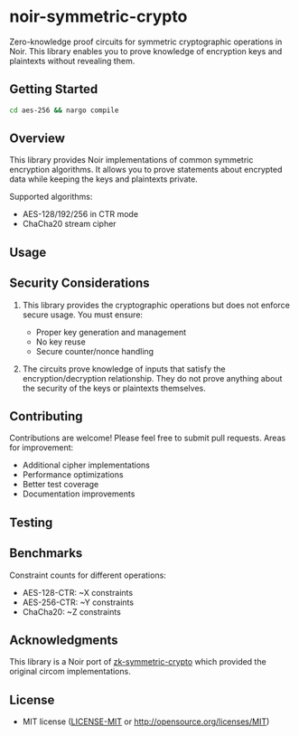 # noir-symmetric-crypto

Zero-knowledge proof circuits for symmetric cryptographic operations in Noir. This library enables you to prove knowledge of encryption keys and plaintexts without revealing them.

## Getting Started

```sh
cd aes-256 && nargo compile
```

## Overview

This library provides Noir implementations of common symmetric encryption algorithms. It allows you to prove statements about encrypted data while keeping the keys and plaintexts private.

Supported algorithms:

- AES-128/192/256 in CTR mode
- ChaCha20 stream cipher

## Usage

## Security Considerations

1. This library provides the cryptographic operations but does not enforce secure usage. You must ensure:

   - Proper key generation and management
   - No key reuse
   - Secure counter/nonce handling

2. The circuits prove knowledge of inputs that satisfy the encryption/decryption relationship. They do not prove anything about the security of the keys or plaintexts themselves.

## Contributing

Contributions are welcome! Please feel free to submit pull requests. Areas for improvement:

- Additional cipher implementations
- Performance optimizations
- Better test coverage
- Documentation improvements

## Testing

## Benchmarks

Constraint counts for different operations:

- AES-128-CTR: ~X constraints
- AES-256-CTR: ~Y constraints
- ChaCha20: ~Z constraints

## Acknowledgments

This library is a Noir port of [zk-symmetric-crypto](https://github.com/reclaimprotocol/zk-symmetric-crypto) which provided the original circom implementations.

## License

- MIT license ([LICENSE-MIT](LICENSE-MIT) or <http://opensource.org/licenses/MIT>)
